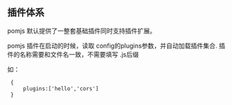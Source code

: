 ## 插件体系

pomjs 默认提供了一整套基础插件同时支持插件扩展。

pomjs 插件在启动的时候，读取 config的plugins参数，并自动加载插件集合.
插件的名称需要和文件名一致，不需要填写 .js后缀

如：

```
 {
     plugins:['hello','cors']
 }

```



